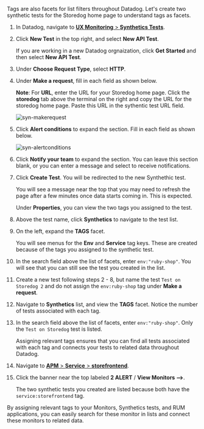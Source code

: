 Tags are also facets for list filters throughout Datadog. Let's create two synthetic tests for the Storedog home page to understand tags as facets.  

1. In Datadog, navigate to <a href="https://app.datadoghq.com/synthetics/list" target="_datadog">**UX Monitoring** > **Synthetics Tests**</a>.

2. Click **New Test** in the top right, and select **New API Test**. <p> If you are working in a new Datadog orgnaization, click **Get Started** and then select **New API Test**.

3. Under **Choose Request Type**, select **HTTP**.

4. Under **Make a request**, fill in each field as shown below. <p> **Note**: For **URL**, enter the URL for your Storedog home page. Click the **storedog** tab above the terminal on the right and copy the URL for the storedog home page. Paste this URL in the sythentic test URL field.<p>![syn-makerequest](apptagging/assets/syn-makerequest.png)

5. Click **Alert conditions** to expand the section. Fill in each field as shown below. <p>![syn-alertconditions](apptagging/assets/syn-alertconditions.png)

6. Click **Notify your team** to expand the section. You can leave this section blank, or you can enter a message and select to receive notifications.

7. Click **Create Test**. You will be redirected to the new Synthethic test. <p> You will see a message near the top that you may need to refresh the page after a few minutes once data starts coming in. This is expected. <p> Under **Properties**, you can view the two tags you assigned to the test.

8. Above the test name, click **Synthetics** to navigate to the test list.

9. On the left, expand the **TAGS** facet. <p>You will see menus for the **Env** and **Service** tag keys. These are created because of the tags you assigned to the synthetic test.

10. In the search field above the list of facets, enter `env:"ruby-shop"`. You will see that you can still see the test you created in the list.

11. Create a new test following steps 2 - 8, but name the test `Test on Storedog 2` and do not assign the `env:ruby-shop` tag under **Make a request**.

12. Navigate to **Synthetics** list, and view the **TAGS** facet. Notice the number of tests associated with each tag.

13.  In the search field above the list of facets, enter `env:"ruby-shop"`. Only the `Test on Storedog` test is listed.<p>Assigning relevant tags ensures that you can find all tests associated with each tag and connects your tests to related data throughout Datadog.

14. Navigate to <a href="https://app.datadoghq.com/apm/service/storefrontend/rack.request" target="_datadog">**APM** > **Service** > **storefrontend**</a>.

15. Click the banner near the top labeled **2 ALERT** / **View Monitors -->**. <p>The two synthetic tests you created are listed because both have the `service:storefrontend` tag.

By assigning relevant tags to your Monitors, Synthetics tests, and RUM applications, you can easily search for these monitor in lists and connect these monitors to related data. 